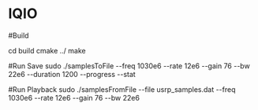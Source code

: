 # IQIO


#Build

cd build
cmake ../
make


#Run Save
sudo ./samplesToFile --freq 1030e6 --rate 12e6 --gain 76 --bw 22e6 --duration 1200  --progress --stat


#Run Playback
sudo ./samplesFromFile --file usrp_samples.dat --freq 1030e6 --rate 12e6 --gain 76 --bw 22e6
